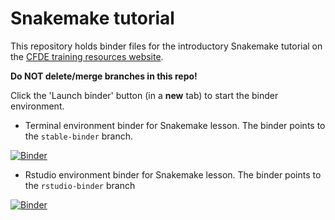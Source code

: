 # Snakemake tutorial

This repository holds binder files for the introductory Snakemake tutorial on the [CFDE training resources website](https://training.nih-cfde.org/en/latest/Bioinformatics-Skills/Snakemake/).

**Do NOT delete/merge branches in this repo!**

Click the 'Launch binder' button (in a **new** tab) to start the binder environment.

- Terminal environment binder for Snakemake lesson. The binder points to the `stable-binder` branch.

[![Binder](https://binder.pangeo.io/badge_logo.svg)](https://binder.pangeo.io/v2/gh/nih-cfde/training-snakemake-binder/stable-binder)

- Rstudio environment binder for Snakemake lesson. The binder points to the `rstudio-binder` branch

[![Binder](https://binder.pangeo.io/badge_logo.svg)](https://binder.pangeo.io/v2/gh/nih-cfde/training-snakemake-binder/rstudio-binder?urlpath=rstudio)
